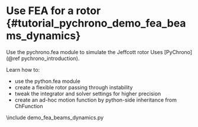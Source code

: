 Use FEA for a rotor  {#tutorial_pychrono_demo_fea_beams_dynamics}
===========================

Use the pychrono.fea module to simulate the Jeffcott rotor
Uses [PyChrono](@ref pychrono_introduction).

Learn how to:

- use the python.fea module
- create a flexible rotor passing through instability
- tweak the integrator and solver settings for higher precision
- create an ad-hoc motion function by python-side inheritance from ChFunction

\include demo_fea_beams_dynamics.py